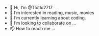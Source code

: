 - 👋 Hi, I’m @Tlotlo2717
- 👀 I’m interested in reading, music, movies
- 🌱 I’m currently learning about coding.
- 💞️ I’m looking to collaborate on ...
- 📫 How to reach me ...

<!---
Tlotlo2717/Tlotlo2717 is a ✨ special ✨ repository because its `README.md` (this file) appears on your GitHub profile.
You can click the Preview link to take a look at your changes.
--->
